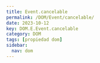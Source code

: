 ```yaml
---
title: Event.cancelable
permalink: /DOM/Event/cancelable/
date: 2023-10-12
key: DOM.E.Event.cancelable
category: DOM
tags: [propiedad dom]
sidebar:
  nav: dom
---
```

